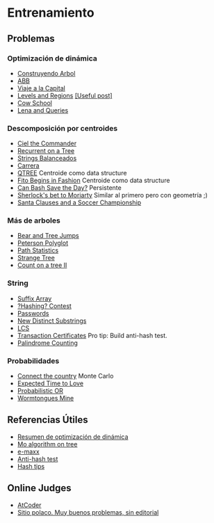 # Entrenamiento

## Problemas

### Optimización de dinámica

+ [Construyendo Arbol](http://matcomgrader.com/problem/9135/construyendo-arbol/)
+ [ABB](http://matcomgrader.com/problem/5760/abb/)
+ [Viaje a la Capital](http://matcomgrader.com/problem/5779/viaje-a-la-capital/)
+ [Levels and Regions](http://codeforces.com/problemset/problem/674/C) [\[Useful post\]](http://codeforces.com/blog/entry/46693?locale=en)
+ [Cow School](http://coj.uci.cu/24h/problem.xhtml?pid=3905)
+ [Lena and Queries](http://codeforces.com/problemset/problem/678/F)


### Descomposición por centroides

+ [Ciel the Commander](http://codeforces.com/problemset/problem/321/C)
+ [Recurrent on a Tree](https://www.hackerrank.com/contests/w34/challenges/recurrent-on-tree)
+ [Strings Balanceados](http://matcomgrader.com/problem/9147/strings-balanceados/)
+ [Carrera](http://matcomgrader.com/problem/4501/carrera/)
+ [QTREE](http://www.spoj.com/problems/QTREE5/) Centroide como data structure
+ [Fito Begins in Fashion](http://coj.uci.cu/24h/problem.xhtml?pid=3744) Centroide como data
  structure
+ [Can Bash Save the Day?](http://codeforces.com/contest/757/problem/G) Persistente
+ [Sherlock's bet to Moriarty](http://codeforces.com/contest/776/problem/F) Similar al primero pero con geometría ;)
+ [Santa Clauses and a Soccer Championship](http://codeforces.com/contest/752/problem/F)

### Más de arboles

+ [Bear and Tree Jumps](http://codeforces.com/contest/790/problem/B)
+ [Peterson Polyglot](http://codeforces.com/problemset/problem/778/C)
+ [Path Statistics](https://www.hackerrank.com/contests/w34/challenges/path-statistics)
+ [Strange
  Tree](https://www.hackerrank.com/contests/openbracket-2017/challenges/special-path-on-a-strange-tree)
+ [Count on a tree II](http://www.spoj.com/problems/COT2/)

### String

+ [Suffix Array](http://www.spoj.com/problems/SARRAY/)
+ [?Hashing? Contest](https://a2oj.com/standings?ID=16362)
+ [Passwords](http://codeforces.com/gym/101174/submit/E)
+ [New Distinct Substrings](http://www.spoj.com/problems/SUBST1/)
+ [LCS](http://www.spoj.com/problems/LCS/)
+ [Transaction Certificates](https://www.hackerrank.com/contests/gs-codesprint/challenges/transaction-certificates) Pro tip: Build anti-hash test.
+ [Palindrome Counting](http://coj.uci.cu/24h/problem.xhtml?pid=2937)

### Probabilidades

+ [Connect the country](https://www.hackerrank.com/challenges/connect-the-country) Monte Carlo
+ [Expected Time to Love](http://www.spoj.com/problems/PRLOVE/)
+ [Probabilistic OR](http://www.spoj.com/problems/PROBOR/)
+ [Wormtongues Mine](http://www.spoj.com/problems/AMR12H/)

## Referencias Útiles

+ [Resumen de optimización de dinámica](http://codeforces.com/blog/entry/8219)
+ [Mo algorithm on tree](http://codeforces.com/blog/entry/43230)
+ [e-maxx](http://e-maxx.ru/algo/)
+ [Anti-hash test](http://codeforces.com/blog/entry/4898)
+ [Hash tips](http://rng-58.blogspot.mx/2017/02/hashing-and-probability-of-collision.html)

## Online Judges

+ [AtCoder](http://atcoder.jp)
+ [Sitio polaco. Muy buenos problemas, sin editorial](http://main.edu.pl)

